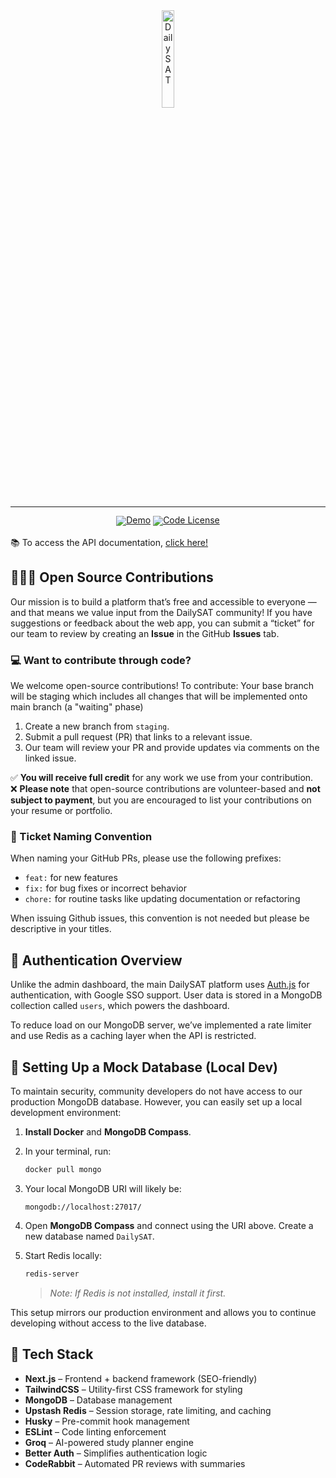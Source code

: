 <div align="center">
  <img src="/public/logo/dailysat.png" width="20%" alt="DailySAT" />
</div>
<hr>
<div align="center" style="line-height: 1;">
  <a href="https://dailysat.org/"><img alt="Demo"
    src="https://img.shields.io/badge/🚀%20Live%20Demo-DailySAT-2F80ED?color=2F80ED&logoColor=white"/></a>
  <a href="LICENSE-CODE"><img alt="Code License"
    src="https://img.shields.io/badge/Code%20License-MIT%202.0-00BFFF?color=00BFFF"/></a>
  <br>
</div>

<br>
📚 To access the API documentation, <a href="https://www.dailysat.org/api-docs">click here!</a>
<br>

## 🧑‍🤝‍🧑 Open Source Contributions

Our mission is to build a platform that’s free and accessible to everyone — and that means we value input from the DailySAT community! If you have suggestions or feedback about the web app, you can submit a “ticket” for our team to review by creating an **Issue** in the GitHub **Issues** tab.

### 💻 Want to contribute through code?

We welcome open-source contributions! To contribute:
Your base branch will be staging which includes all changes that will be implemented onto main branch (a "waiting" phase)

1. Create a new branch from `staging`.
2. Submit a pull request (PR) that links to a relevant issue.
3. Our team will review your PR and provide updates via comments on the linked issue.

✅ **You will receive full credit** for any work we use from your contribution.  
❌ **Please note** that open-source contributions are volunteer-based and **not subject to payment**, but you are encouraged to list your contributions on your resume or portfolio.

### 📛 Ticket Naming Convention

When naming your GitHub PRs, please use the following prefixes:

- `feat:` for new features  
- `fix:` for bug fixes or incorrect behavior  
- `chore:` for routine tasks like updating documentation or refactoring

When issuing Github issues, this convention is not needed but please be descriptive in your titles. 

## 🔐 Authentication Overview

Unlike the admin dashboard, the main DailySAT platform uses [Auth.js](https://authjs.dev/) for authentication, with Google SSO support. User data is stored in a MongoDB collection called `users`, which powers the dashboard.

To reduce load on our MongoDB server, we’ve implemented a rate limiter and use Redis as a caching layer when the API is restricted.

## 🧪 Setting Up a Mock Database (Local Dev)

To maintain security, community developers do not have access to our production MongoDB database. However, you can easily set up a local development environment:

1. **Install Docker** and **MongoDB Compass**.
2. In your terminal, run:

   ```bash
   docker pull mongo
   ```
3. Your local MongoDB URI will likely be:

   ```
   mongodb://localhost:27017/
   ```

4. Open **MongoDB Compass** and connect using the URI above. Create a new database named `DailySAT`.

5. Start Redis locally:

   ```bash
   redis-server
   ```

   > *Note: If Redis is not installed, install it first.*

This setup mirrors our production environment and allows you to continue developing without access to the live database.

## 🧰 Tech Stack

* **Next.js** – Frontend + backend framework (SEO-friendly)
* **TailwindCSS** – Utility-first CSS framework for styling
* **MongoDB** – Database management
* **Upstash Redis** – Session storage, rate limiting, and caching
* **Husky** – Pre-commit hook management
* **ESLint** – Code linting enforcement
* **Groq** – AI-powered study planner engine
* **Better Auth** – Simplifies authentication logic
* **CodeRabbit** – Automated PR reviews with summaries

<br>
<br>
